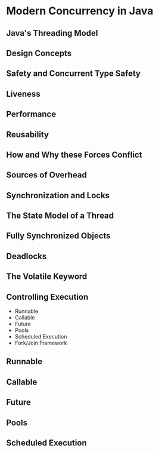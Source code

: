 # Modern Concurrency in Java

## Java's Threading Model

## Design Concepts

## Safety and Concurrent Type Safety

## Liveness

## Performance

## Reusability

## How and Why these Forces Conflict

## Sources of Overhead

## Synchronization and Locks

## The State Model of a Thread

## Fully Synchronized Objects

## Deadlocks

## The Volatile Keyword

## Controlling Execution
* Runnable
* Callable
* Future
* Pools
* Scheduled Execution
* Fork/Join Framework

## Runnable

## Callable

## Future

## Pools

## Scheduled Execution

